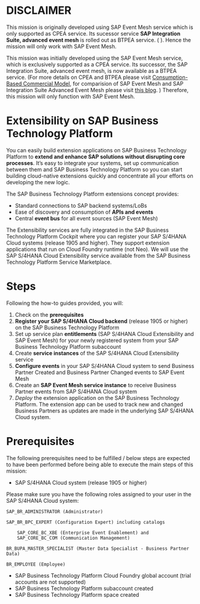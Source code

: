 # DISCLAIMER
This mission is originally developed using SAP Event Mesh service which is only supported as CPEA service. Its sucessor service **SAP Integration Suite, advanced event mesh** is rolled out as BTPEA service. (   ).  Hence the mission will only work with SAP Event Mesh.


This mission was initially developed using the SAP Event Mesh service, which is exclusively supported as a CPEA service. Its successor, the SAP Integration Suite, advanced event mesh, is now available as a BTPEA service. (For more details on CPEA and BTPEA please visit [Consumption-Based Commercial Model](https://help.sap.com/docs/btp/sap-business-technology-platform/what-is-consumption-based-commercial-model), for comparision of SAP Event Mesh and SAP Integration Suite Advanced Event Mesh please visit [this blog](https://community.sap.com/t5/technology-blogs-by-sap/sap-integration-suite-advanced-event-mesh-vis-%C3%A0-vis-sap-event-mesh-and-sap/ba-p/13531535). ) Therefore, this mission will only function with SAP Event Mesh.

# Extensibility on SAP Business Technology Platform

You can easily build extension applications on SAP Business Technology Platform to **extend and enhance SAP solutions without disrupting core processes**. It’s easy to integrate your systems, set up communication between them and SAP Business Technology Platform so you can start building cloud-native extensions quickly and concentrate all your efforts on developing the new logic.

The SAP Business Technology Platform extensions concept provides:

- Standard connections to SAP backend systems/LoBs
- Ease of discovery and consumption of **APIs and events**
- Central **event bus** for all event sources (SAP Event Mesh)

The Extensibility services are fully integrated in the SAP Business Technology Platform Cockpit where you can register your SAP S/4HANA Cloud systems (release 1905 and higher). They support extension applications that run on Cloud Foundry runtime (not Neo). We will use the SAP S/4HANA Cloud Extensibility service available from the SAP Business Technology Platform Service Marketplace.

# Steps

Following the how-to guides provided, you will:

1. Check on the **prerequisites**
2. **Register your SAP S/4HANA Cloud backend** (release 1905 or higher) on the SAP Business Technology Platform
3. Set up service plan **entitlements** (SAP S/4HANA Cloud Extensibility and SAP Event Mesh) for your newly registered system from your SAP Business Technology Platform subaccount
4. Create **service instances** of the SAP S/4HANA Cloud Extensibility service 
5. **Configure events** in your SAP S/4HANA Cloud system to send Business Partner Created and Business Partner Changed events to SAP Event Mesh
6. Create an **SAP Event Mesh service instance** to receive Business Partner events from SAP S/4HANA Cloud system
7. *Deploy* the extension application on the SAP Business Technology Platform. The extension app can be used to track new and changed Business Partners as updates are made in the underlying SAP S/4HANA Cloud system.

# Prerequisites

The following prerequisites need to be fulfilled / below steps are expected to have been performed before being able to execute the main steps of this mission:

- SAP S/4HANA Cloud system (release 1905 or higher)

Please make sure you have the following roles assigned to your user in the SAP S/4HANA
Cloud system:

    SAP_BR_ADMINISTRATOR (Administrator)

    SAP_BR_BPC_EXPERT (Configuration Expert) including catalogs 
        
        SAP_CORE_BC_XBE (Enterprise Event Enablement) and 
        SAP_CORE_BC_COM (Communication Management)  
    
    BR_BUPA_MASTER_SPECIALIST (Master Data Specialist - Business Partner Data)
    
    BR_EMPLOYEE (Employee)

- SAP Business Technology Platform Cloud Foundry global account (trial accounts are not supported)
- SAP Business Technology Platform subaccount created
- SAP Business Technology Platform space created




